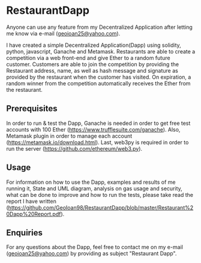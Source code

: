 # RestaurantDapp

Anyone can use any feature from my Decentralized Application after letting me know via e-mail (geoioan25@yahoo.com).

I have created a simple Decentralized Application(Dapp) using solidity, python, javascript, Ganache and Metamask. Restaurants are able to create a competition via a web front-end and give Ether to a random future customer. Customers are able to join the competition by providing the Restaurant address, name, as well as hash message and signature as provided by the restaurant when the customer has visited. On expiration, a random winner from the competition automatically receives the Ether from the restaurant. 

## Prerequisites

In order to run & test the Dapp, Ganache is needed in order to get free test accounts with 100 Ether (https://www.trufflesuite.com/ganache). Also, Metamask plugin in order to manage each account (https://metamask.io/download.html). Last, web3py is required in order to run the server (https://github.com/ethereum/web3.py). 

## Usage

For information on how to use the Dapp, examples and results of me running it, State and UML diagram, analysis on gas usage and security, what can be done to improve and how to run the tests, please take read the report I have written (https://github.com/GeoIoan98/RestaurantDapp/blob/master/Restaurant%20Dapp%20Report.pdf).

## Enquiries

For any questions about the Dapp, feel free to contact me on my e-mail (geoioan25@yahoo.com) by providing as subject "Restaurant Dapp". 

